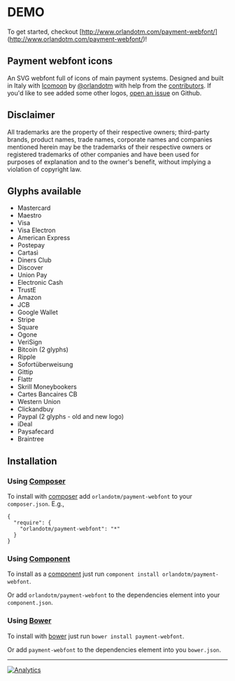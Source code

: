 DEMO
=====================

To get started, checkout [http://www.orlandotm.com/payment-webfont/] (http://www.orlandotm.com/payment-webfont/)!

Payment webfont icons
----------

An SVG webfont full of icons of main payment systems. Designed and built in Italy with [Icomoon](http://icomoon.io) by [@orlandotm](http://twitter.com/orlandotm) with help from the [contributors](https://github.com/orlandotm/payment-webfont/graphs/contributors). 
If you'd like to see added some other logos, [open an issue](https://github.com/orlandotm/payment-webfont/issues/new) on Github.

Disclaimer
----------

All trademarks are the property of their respective owners; third-party brands, product names, trade names, corporate names and companies mentioned herein may be the trademarks of their respective owners or registered trademarks of other companies and have been used for purposes of explanation and to the owner's benefit, without implying a violation of copyright law.

Glyphs available
------

* Mastercard
* Maestro
* Visa
* Visa Electron
* American Express
* Postepay
* Cartasì
* Diners Club
* Discover
* Union Pay
* Electronic Cash
* TrustE
* Amazon
* JCB
* Google Wallet
* Stripe
* Square
* Ogone
* VeriSign
* Bitcoin (2 glyphs)
* Ripple
* Sofortüberweisung
* Gittip
* Flattr
* Skrill Moneybookers
* Cartes Bancaires CB
* Western Union
* Clickandbuy
* Paypal (2 glyphs - old and new logo)
* iDeal
* Paysafecard
* Braintree

Installation
------------

### Using [Composer](https://github.com/composer/composer)
    
To install with [composer](http://packagist.org/packages/orlandotm/payment-webfont) add `orlandotm/payment-webfont` to your `composer.json`. E.g.,

```
{
  "require": {
    "orlandotm/payment-webfont": "*"
  }
}
```

### Using [Component](http://component.io)
    
To install as a [component](https://github.com/component/component) just run `component install orlandotm/payment-webfont`.

Or add `orlandotm/payment-webfont` to the dependencies element into your `component.json`.

### Using [Bower](http://bower.io)

To install with [bower]() just run `bower install payment-webfont`.

Or add `payment-webfont` to the dependencies element into you `bower.json`.

---

[![Analytics](https://ga-beacon.appspot.com/UA-50602721-1/orlandotm/payment-webfonts)](https://github.com/igrigorik/ga-beacon)


